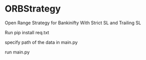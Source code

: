# ORBStrategy
Open Range Strategy for Bankinifty With Strict SL and Trailing SL

Run pip install req.txt

specify path of the data in main.py

run main.py


